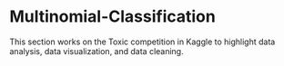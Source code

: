 # Multinomial-Classification
This section works on the Toxic competition in Kaggle to highlight data analysis, data visualization, and data cleaning. 
